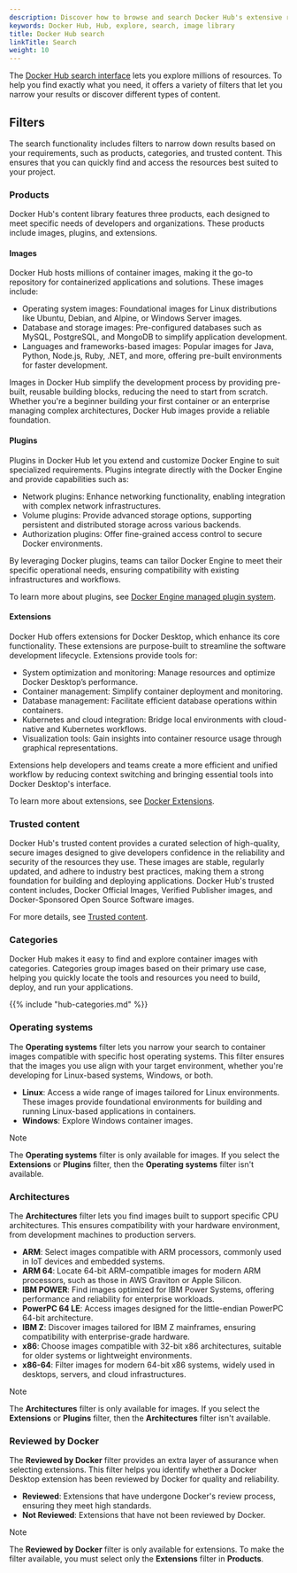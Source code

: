```yaml
---
description: Discover how to browse and search Docker Hub's extensive resources.
keywords: Docker Hub, Hub, explore, search, image library
title: Docker Hub search
linkTitle: Search
weight: 10
---
```


The [Docker Hub search interface](https://hub.docker.com/search) lets you
explore millions of resources. To help you find exactly what you need, it offers
a variety of filters that let you narrow your results or discover different
types of content.

## Filters

The search functionality includes filters to narrow down
results based on your requirements, such as products, categories, and trusted
content. This ensures that you can quickly find and access the resources best
suited to your project.

### Products

Docker Hub's content library features three products, each designed to meet
specific needs of developers and organizations. These products include images,
plugins, and extensions.

#### Images

Docker Hub hosts millions of container images, making it the go-to repository
for containerized applications and solutions. These images include:

- Operating system images: Foundational images for Linux distributions like
  Ubuntu, Debian, and Alpine, or Windows Server images.
- Database and storage images: Pre-configured databases such as MySQL,
  PostgreSQL, and MongoDB to simplify application development.
- Languages and frameworks-based images: Popular images for Java, Python,
  Node.js, Ruby, .NET, and more, offering pre-built environments for faster
  development.

Images in Docker Hub simplify the development process by providing pre-built,
reusable building blocks, reducing the need to start from scratch. Whether
you're a beginner building your first container or an enterprise managing
complex architectures, Docker Hub images provide a reliable foundation.

#### Plugins

Plugins in Docker Hub let you extend and customize Docker Engine to suit
specialized requirements. Plugins integrate directly with the Docker Engine and
provide capabilities such as:

- Network plugins: Enhance networking functionality, enabling integration with
  complex network infrastructures.
- Volume plugins: Provide advanced storage options, supporting persistent and
  distributed storage across various backends.
- Authorization plugins: Offer fine-grained access control to secure Docker
  environments.

By leveraging Docker plugins, teams can tailor Docker Engine to meet their
specific operational needs, ensuring compatibility with existing infrastructures
and workflows.

To learn more about plugins, see [Docker Engine managed plugin
system](/manuals/engine/extend/_index.md).

#### Extensions

Docker Hub offers extensions for Docker Desktop, which enhance its core
functionality. These extensions are purpose-built to streamline the software
development lifecycle. Extensions provide tools for:

- System optimization and monitoring: Manage resources and optimize Docker
  Desktop’s performance.
- Container management: Simplify container deployment and monitoring.
- Database management: Facilitate efficient database operations within
  containers.
- Kubernetes and cloud integration: Bridge local environments with cloud-native
  and Kubernetes workflows.
- Visualization tools: Gain insights into container resource usage through
  graphical representations.

Extensions help developers and teams create a more efficient and unified
workflow by reducing context switching and bringing essential tools into Docker
Desktop's interface.

To learn more about extensions, see [Docker
Extensions](/manuals/extensions/_index.md).

### Trusted content

Docker Hub's trusted content provides a curated selection of high-quality,
secure images designed to give developers confidence in the reliability and
security of the resources they use. These images are stable, regularly updated,
and adhere to industry best practices, making them a strong foundation for
building and deploying applications. Docker Hub's trusted content includes,
Docker Official Images, Verified Publisher images, and Docker-Sponsored Open
Source Software images.

For more details, see [Trusted content](./trusted-content.md).

### Categories

Docker Hub makes it easy to find and explore container images with categories.
Categories group images based on their primary use case, helping you quickly
locate the tools and resources you need to build, deploy, and run your
applications.

{{% include "hub-categories.md" %}}

### Operating systems

The **Operating systems** filter lets you narrow your search to container
images compatible with specific host operating systems. This filter ensures that
the images you use align with your target environment, whether you're developing
for Linux-based systems, Windows, or both.

- **Linux**: Access a wide range of images tailored for Linux environments.
  These images provide foundational environments for building and running
  Linux-based applications in containers.
- **Windows**: Explore Windows container images.

> [!NOTE]
>
> The **Operating systems** filter is only available for images. If you select
> the **Extensions** or **Plugins** filter, then the **Operating systems**
> filter isn't available.

### Architectures

The **Architectures** filter lets you find images built to support specific CPU
architectures. This ensures compatibility with your hardware environment, from
development machines to production servers.

- **ARM**: Select images compatible with ARM processors, commonly used in IoT
  devices and embedded systems.
- **ARM 64**: Locate 64-bit ARM-compatible images for modern ARM processors,
  such as those in AWS Graviton or Apple Silicon.
- **IBM POWER**: Find images optimized for IBM Power Systems, offering
  performance and reliability for enterprise workloads.
- **PowerPC 64 LE**: Access images designed for the little-endian PowerPC 64-bit
  architecture.
- **IBM Z**: Discover images tailored for IBM Z mainframes, ensuring
  compatibility with enterprise-grade hardware.
- **x86**: Choose images compatible with 32-bit x86 architectures, suitable for
  older systems or lightweight environments.
- **x86-64**: Filter images for modern 64-bit x86 systems, widely used in
  desktops, servers, and cloud infrastructures.

> [!NOTE]
>
> The **Architectures** filter is only available for images. If you select the
> **Extensions** or **Plugins** filter, then the **Architectures** filter isn't
> available.

### Reviewed by Docker

The **Reviewed by Docker** filter provides an extra layer of assurance when
selecting extensions. This filter helps you identify whether a Docker Desktop
extension has been reviewed by Docker for quality and reliability.

- **Reviewed**: Extensions that have undergone Docker's review process, ensuring
  they meet high standards.
- **Not Reviewed**: Extensions that have not been reviewed by Docker.

> [!NOTE]
>
> The **Reviewed by Docker** filter is only available for extensions. To make
> the filter available, you must select only the **Extensions** filter in **Products**.
